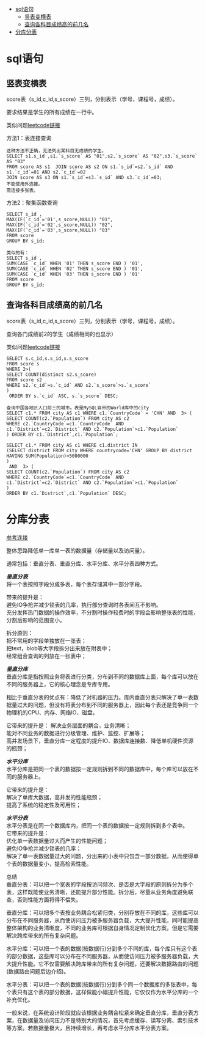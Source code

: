 
- [sql语句](#sql语句)
  - [竖表变横表](#竖表变横表)
  - [查询各科目成绩高的前几名](#查询各科目成绩高的前几名)
- [分库分表](#分库分表)

# sql语句

## 竖表变横表  
score表（s_id,c_id,s_score）三列，分别表示（学号，课程号，成绩）。  

要求结果是学生的所有成绩在一行中。  

类似问题[leetcode链接](https://leetcode-cn.com/problems/reformat-department-table/)  

方法1：表连接查询  
```
这种方法不正确，无法列出某科目无成绩的学生。
SELECT s1.s_id ,s1.`s_score` AS "01",s2.`s_score` AS "02",s3.`s_score` AS "03" 
FROM score AS s1  JOIN score AS s2 ON s1.`s_id`=s2.`s_id` AND s1.`c_id`=01 AND s2.`c_id`=02 
JOIN score AS s3 ON s1.`s_id`=s3.`s_id` AND s3.`c_id`=03;
不能使用外连接。
需连接多张表。
```

方法2：聚集函数查询  
```
SELECT s_id ,
MAX(IF(`c_id`='01',s_score,NULL)) "01",
MAX(IF(`c_id`='02',s_score,NULL)) "02",
MAX(IF(`c_id`='03',s_score,NULL)) "03"
FROM score 
GROUP BY s_id;

类似的有：
SELECT s_id ,
SUM(CASE `c_id` WHEN '01' THEN s_score END ) '01',
SUM(CASE `c_id` WHEN '02' THEN s_score END ) '01',
SUM(CASE `c_id` WHEN '03' THEN s_score END ) '01'
FROM score 
GROUP BY s_id;

```

## 查询各科目成绩高的前几名  


score表（s_id,c_id,s_score）三列，分别表示（学号，课程号，成绩）。  

查询各门成绩前2的学生（成绩相同的也显示）  

类似问题[leetcode链接](https://leetcode-cn.com/problems/reformat-department-table/)  

```
SELECT s.c_id,s.s_id,s.s_score 
FROM score s
WHERE 2>(
SELECT COUNT(distinct s2.s_score)
FROM score s2 
WHERE s2.`c_id`=s.`c_id` AND s2.`s_score`>s.`s_score`
)
 ORDER BY s.`c_id` ASC, s.`s_score` DESC;
```

```
查询中国各地区人口前三的城市。表是MySQL自带的World库中的city
SELECT c1.* FROM city AS c1 WHERE c1.`CountryCode` = 'CHN' AND  3> (
SELECT COUNT(c2.`Population`) FROM city AS c2 
WHERE c2.`CountryCode`=c1.`CountryCode` AND c1.`District`=c2.`District` AND c2.`Population`>c1.`Population`
) ORDER BY c1.`District`,c1.`Population`;
```

```
SELECT c1.* FROM city AS c1 WHERE c1.district IN 
(SELECT district FROM city WHERE countrycode='CHN' GROUP BY district HAVING SUM(Population)>5000000
)
 AND  3> (
SELECT COUNT(c2.`Population`) FROM city AS c2 
WHERE c2.`CountryCode`=c1.`CountryCode` AND c1.`District`=c2.`District` AND c2.`Population`>c1.`Population`
)   
ORDER BY c1.`District`,c1.`Population` DESC;
```


# 分库分表  

[参考连接](https://blog.csdn.net/weixin_44062339/article/details/100491744)  

整体思路降低单一库单一表的数据量（存储量以及访问量）。  

通常包括：垂直分表、垂直分库、水平分库、水平分表四种方式。  

***垂直分表***  
将一个表按照字段分成多表，每个表存储其中一部分字段。  

带来的提升是：  
避免IO争抢并减少锁表的几率，执行部分查询时各表间互不影响。  
充分发挥热门数据的操作效率，不分割时操作较费时的字段会影响整张表的性能，分割后影响的范围变小。  

拆分原则：  
把不常用的字段单独放在一张表；  
把text，blob等大字段拆分出来放在附表中；  
经常组合查询的列放在一张表中；  

***垂直分库***  
垂直分库是指按照业务将表进行分类，分布到不同的数据库上面，每个库可以放在不同的服务器上，它的核心理念是专库专用。  

相比于垂直分表的优点有：降低了对机器的压力。库内垂直分表只解决了单一表数据量过大的问题，但没有将表分布到不同的服务器上，因此每个表还是竞争同一个物理机的CPU、内存、网络IO、磁盘。  

它带来的提升是：
解决业务层面的耦合，业务清晰；  
能对不同业务的数据进行分级管理、维护、监控、扩展等；  
高并发场景下，垂直分库一定程度的提升IO、数据库连接数、降低单机硬件资源的瓶颈；  

***水平分库***  
水平分库是把同一个表的数据按一定规则拆到不同的数据库中，每个库可以放在不同的服务器上。  

它带来的提升是：  
解决了单库大数据，高并发的性能瓶颈；  
提高了系统的稳定性及可用性；  

***水平分表***  
水平分表是在同一个数据库内，把同一个表的数据按一定规则拆到多个表中。  
它带来的提升是：  
优化单一表数据量过大而产生的性能问题；  
避免IO争抢并减少锁表的几率；  
解决了单一表数据量过大的问题，分出来的小表中只包含一部分数据，从而使得单个表的数据量变小，提高检索性能。  


总结  
垂直分表：可以把一个宽表的字段按访问频次、是否是大字段的原则拆分为多个表，这样既能使业务清晰，还能提升部分性能。拆分后，尽量从业务角度避免联查，否则性能方面将得不偿失。  

垂直分库：可以把多个表按业务耦合松紧归类，分别存放在不同的库，这些库可以分布在不同服务器，从而使访问压力被多服务器负载，大大提升性能，同时能提高整体架构的业务清晰度，不同的业务库可根据自身情况定制优化方案。但是它需要解决跨库带来的所有复杂问题。  

水平分库：可以把一个表的数据(按数据行)分到多个不同的库，每个库只有这个表的部分数据，这些库可以分布在不同服务器，从而使访问压力被多服务器负载，大大提升性能。它不仅需要解决跨库带来的所有复杂问题，还要解决数据路由的问题(数据路由问题后边介绍)。  

水平分表：可以把一个表的数据(按数据行)分到多个同一个数据库的多张表中，每个表只有这个表的部分数据，这样做能小幅提升性能，它仅仅作为水平分库的一个补充优化。  

一般来说，在系统设计阶段就应该根据业务耦合松紧来确定垂直分库，垂直分表方案，在数据量及访问压力不是特别大的情况，首先考虑缓存、读写分离、索引技术等方案。若数据量极大，且持续增长，再考虑水平分库水平分表方案。  